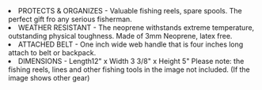 ---
---

<li class="productPoint">
    PROTECTS & ORGANIZES - Valuable fishing reels, spare spools. The perfect gift fro any serious fisherman.
</li>
<li class="productPoint">
    WEATHER RESISTANT - The neoprene withstands extreme temperature, outstanding physical toughness. Made of 3mm Neoprene, latex free.
</li>
<li class="productPoint">
    ATTACHED BELT - One inch wide web handle that is four inches long attach to belt or backpack.
</li>
<li class="productPoint">
    DIMENSIONS - Length12" x Width 3 3/8" x Height 5" Please note: the fishing reels, lines and other fishing tools in the image not included. (If the image shows other gear)
</li>